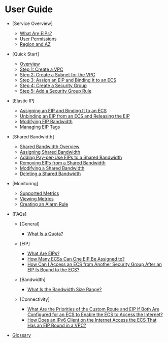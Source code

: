 # User Guide

-   [Service Overview]
    -   [What Are EIPs?](what-are-eips.md)
    -   [User Permissions](user-permissions.md)
    -   [Region and AZ](region-and-az.md)

-   [Quick Start]
    -   [Overview](overview.md)
    -   [Step 1: Create a VPC](step-1-create-a-vpc.md)
    -   [Step 2: Create a Subnet for the VPC](step-2-create-a-subnet-for-the-vpc.md)
    -   [Step 3: Assign an EIP and Binding It to an ECS](step-3-assign-an-eip-and-binding-it-to-an-ecs.md)
    -   [Step 4: Create a Security Group](step-4-create-a-security-group.md)
    -   [Step 5: Add a Security Group Rule](step-5-add-a-security-group-rule.md)

-   [Elastic IP]
    -   [Assigning an EIP and Binding It to an ECS](assigning-an-eip-and-binding-it-to-an-ecs.md)
    -   [Unbinding an EIP from an ECS and Releasing the EIP](unbinding-an-eip-from-an-ecs-and-releasing-the-eip.md)
    -   [Modifying EIP Bandwidth](modifying-eip-bandwidth.md)
    -   [Managing EIP Tags](managing-eip-tags.md)

-   [Shared Bandwidth]
    -   [Shared Bandwidth Overview](shared-bandwidth-overview.md)
    -   [Assigning Shared Bandwidth](assigning-shared-bandwidth.md)
    -   [Adding Pay-per-Use EIPs to a Shared Bandwidth](adding-pay-per-use-eips-to-a-shared-bandwidth.md)
    -   [Removing EIPs from a Shared Bandwidth](removing-eips-from-a-shared-bandwidth.md)
    -   [Modifying a Shared Bandwidth](modifying-a-shared-bandwidth.md)
    -   [Deleting a Shared Bandwidth](deleting-a-shared-bandwidth.md)

-   [Monitoring]
    -   [Supported Metrics](supported-metrics.md)
    -   [Viewing Metrics](viewing-metrics.md)
    -   [Creating an Alarm Rule](creating-an-alarm-rule.md)

-   [FAQs]
    -   [General]
        -   [What Is a Quota?](what-is-a-quota.md)

    -   [EIP]
        -   [What Are EIPs?](what-are-eips-0.md)
        -   [How Many ECSs Can One EIP Be Assigned to?](how-many-ecss-can-one-eip-be-assigned-to.md)
        -   [How Can I Access an ECS from Another Security Group After an EIP Is Bound to the ECS?](how-can-i-access-an-ecs-from-another-security-group-after-an-eip-is-bound-to-the-ecs.md)

    -   [Bandwidth]
        -   [What Is the Bandwidth Size Range?](what-is-the-bandwidth-size-range.md)

    -   [Connectivity]
        -   [What Are the Priorities of the Custom Route and EIP If Both Are Configured for an ECS to Enable the ECS to Access the Internet?](what-are-the-priorities-of-the-custom-route-and-eip-if-both-are-configured-for-an-ecs-to-enable-the.md)
        -   [How Does an IPv6 Client on the Internet Access the ECS That Has an EIP Bound in a VPC?](how-does-an-ipv6-client-on-the-internet-access-the-ecs-that-has-an-eip-bound-in-a-vpc.md)

-   [Glossary](Glossary.md)

